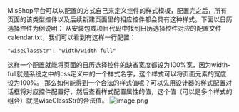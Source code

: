 MisShop平台可以以配置的方式自己来定义控件的样式模板，配置完之后，所有页面的该类型控件以及后续新建页面里的相应控件都会具有这种样式。下面以日历选择控件为例说明：
从安装包或项目代码中找到日历选择控件对应的配置文件calendar.txt，我们可以看到有这样一行配置：
````
"wiseClassStr": "width/width-full"
````
这样一个配置就能将页面的日历选择控件的缺省宽度都设为100%宽，因为width-full就是系统之中的css定义中的一个样式名字，这个样式可以将页面元素的宽度设为100%。
那么如何能得到一个合法的样式值呢？可以先用设计器的样式配置对话框将对应控件配置好，然后查看样式配置属性的值，这个值（可以是多个样式的组合）就是wiseClassStr的合法值。
![image.png](https://upload-images.jianshu.io/upload_images/12920178-855af7e22cea8818.png?imageMogr2/auto-orient/strip%7CimageView2/2/w/1240)


